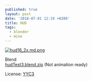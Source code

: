 ```yaml
---
published: true
layout: post
date: '2018-07-01 12:19 +0200'
title: HUD
tags:
  - blender
  - mine
---
```

[![hud16_2x.md.png](https://cdn.scrot.moe/images/2018/07/01/hud16_2x.md.png)](https://cdn.scrot.moe/images/2018/07/01/hud16_2x.png)

Blend  
[hudTest3.blend.zip]({{site.baseurl}}/blends/hudTest3.blend.zip) (Not animation ready)

License: [YYC3](https://brontosaurusrex.github.io/2017/08/06/i-don-t-care-public-license-idcpl/)